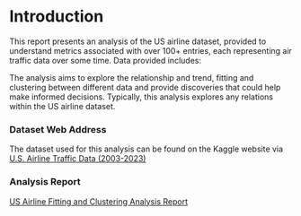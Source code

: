 # Introduction
This report presents an analysis of the US airline dataset, provided to understand metrics associated with over 100+ entries, each representing air traffic data over some time. Data provided includes:

The analysis aims to explore the relationship and trend, fitting and clustering between different data and provide discoveries that could help make informed decisions. Typically, this analysis explores any relations within the US airline dataset.


### Dataset Web Address
The dataset used for this analysis can be found on the Kaggle website via [U.S. Airline Traffic Data (2003-2023)](https://www.kaggle.com/datasets/yyxian/u-s-airline-traffic-data)

### Analysis Report
[US Airline Fitting and Clustering Analysis Report](https://docs.google.com/document/d/10LrhE7oWwyOe2olWRognwZDa0x5fiOpm-EixTIpnUkc/edit?usp=sharing)

